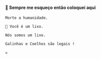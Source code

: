 ####  🤬 Sempre me esqueço então coloquei aqui
```
Morte a humanidade.

😬 Você é um lixo.

Nós somos um lixo.

Galinhas e Coelhos são legais !

☠️
